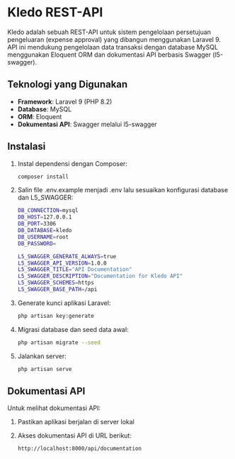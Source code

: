 # Kledo REST-API

Kledo adalah sebuah REST-API untuk sistem pengelolaan persetujuan pengeluaran (expense approval) yang dibangun menggunakan Laravel 9. API ini mendukung pengelolaan data transaksi dengan database MySQL menggunakan Eloquent ORM dan dokumentasi API berbasis Swagger (l5-swagger).


## Teknologi yang Digunakan

- **Framework**: Laravel 9 (PHP 8.2)
- **Database**: MySQL
- **ORM**: Eloquent
- **Dokumentasi API**: Swagger melalui l5-swagger

## Instalasi

1. Instal dependensi dengan Composer:

   ```bash
   composer install

2. Salin file .env.example menjadi .env lalu sesuaikan konfigurasi database dan L5_SWAGGER:

   ```bash
   DB_CONNECTION=mysql
   DB_HOST=127.0.0.1
   DB_PORT=3306
   DB_DATABASE=kledo
   DB_USERNAME=root
   DB_PASSWORD=

   L5_SWAGGER_GENERATE_ALWAYS=true
   L5_SWAGGER_API_VERSION=1.0.0
   L5_SWAGGER_TITLE="API Documentation"
   L5_SWAGGER_DESCRIPTION="Documentation for Kledo API"
   L5_SWAGGER_SCHEMES=https
   L5_SWAGGER_BASE_PATH=/api

3. Generate kunci aplikasi Laravel:

   ```bash
   php artisan key:generate

4. Migrasi database dan seed data awal:

   ```bash
   php artisan migrate --seed

5. Jalankan server:

   ```bash
   php artisan serve

## Dokumentasi API

Untuk melihat dokumentasi API:
1. Pastikan aplikasi berjalan di server lokal
2. Akses dokumentasi API di URL berikut:

   ```bash
   http://localhost:8000/api/documentation
